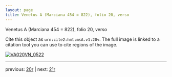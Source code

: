```yaml
---
layout: page
title: Venetus A (Marciana 454 = 822), folio 20, verso
---
```


Venetus A (Marciana 454 = 822), folio 20, verso

Cite this object as `urn:cite2:hmt:msA.v1:20v`.  The full image is linked to a citation tool you can use to cite regions of the image.

[![VA020VN_0522](http://www.homermultitext.org/iipsrv?IIIF=/project/homer/pyramidal/deepzoom/hmt/vaimg/2017a/VA020VN_0522.tif/full/800,/0/default.jpg)](http://www.homermultitext.org/ict2/?urn=urn:cite2:hmt:vaimg.2017a:VA020VN_0522) 

---

previous:  [20r](../20r/) | next: [21r](../21r/)
